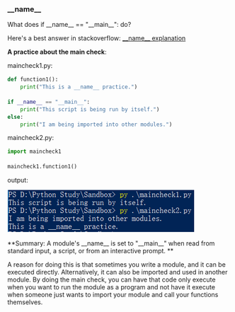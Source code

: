 ### \_\_name\_\_

What does if \_\_name\_\_ == "\_\_main\_\_": do?

Here's a best answer in stackoverflow: [\_\_name\_\_ explanation](http://stackoverflow.com/questions/419163/what-does-if-name-main-do)

**A practice about the main check**:

maincheck1.py:
```python
def function1():
    print("This is a __name__ practice.")

if __name__ == "__main__":
    print("This script is being run by itself.")
else:
    print("I am being imported into other modules.")

```
maincheck2.py:
```python
import maincheck1

maincheck1.function1()
```
output:

![](/assets/ch1practice/maincheck.PNG)

**Summary: A module's \_\_name\_\_ is set to "\_\_main\_\_" when read from standard input, a script, or from an interactive prompt. **

A reason for doing this is that sometimes you write a module, and it can be executed directly. Alternatively, it can also be imported and used in another module. By doing the main check, you can have that code only execute when you want to run the module as a program and not have it execute when someone just wants to import your module and call your functions themselves.

